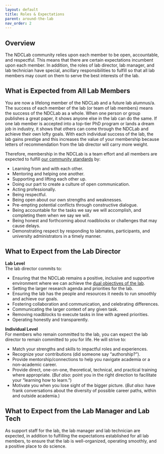 ```yaml
---
layout: default
title: Roles & Expectations
parent: around-the-lab
nav_order: 2
---
```


## Overview
The NDCLab community relies upon each member to be open, accountable, and respectful. This means that there are certain expectations incumbent upon each member. In addition, the roles of lab director, lab manager, and lab technician have special, ancillary responsibilities to fulfill so that all lab members may count on them to serve the best interests of the lab.

## What is Expected from All Lab Members
You are now a lifelong member of the NDCLab and a future lab alumnus/a. The success of each member of the lab (or team of lab members) means the success of the NDCLab as a whole. When one person or group publishes a great paper, it shows anyone else in the lab can do the same. If one lab member is accepted into a top-tier PhD program or lands a dream job in industry, it shows that others can come through the NDCLab and achieve their own lofty goals. With each individual success of the lab, the lab gains prestige and this increases the value of your membership because letters of recommendation from the lab director will carry more weight.

Therefore, membership in the NDCLab is a team effort and all members are expected to fulfill [our community standards](https://ndclab.github.io/wiki/docs/around-the-lab/code-of-conduct.html) by:
* Learning from and with each other.
* Mentoring and helping one another.
* Supporting and lifting each other up.
* Doing our part to create a culture of open communication.
* Acting professionally.
* Being respectful.
* Being open about our own strengths and weaknesses.
* Pre-empting potential conflicts through constructive dialogue.
* Being accountable for the tasks we say we will accomplish, and completing them when we say we will.
* Being honest and forthcoming about roadblocks or challenges that may cause delays.
* Demonstrating respect by responding to labmates, participants, and university administrators in a timely manner.

## What to Expect from the Lab Director
**Lab Level**</br>
The lab director commits to:
* Ensuring that the NDCLab remains a positive, inclusive and supportive environment where we can achieve the [dual objectives of the lab](https://ndclab.github.io/wiki/docs/welcome/lab-culture.html).
* Setting the larger research agenda and priorities for the lab.
* Ensuring the lab has the people and resources it needs to run smoothly and achieve our goals.
* Fostering collaboration and communication, and celebrating differences.
* Communicating the larger context of any given task.
* Removing roadblocks to execute tasks in line with agreed priorities.
* Operating honestly and transparently.

**Individual Level**</br>
For members who remain committed to the lab, you can expect the lab director to remain committed to *you* for life. He will strive to:
* Match your strengths and skills to impactful roles and experiences.
* Recognize your contributions (did someone say “authorship?”).
* Provide mentorship/connections to help you navigate academia or a non-academic career.
* Provide direct, one-on-one, theoretical, technical, and practical training where appropriate. (*But also*: point you in the right direction to facilitate your “learning how to learn.”)
* Motivate you when you lose sight of the bigger picture. (*But also*: have frank conversations about the diversity of possible career paths, within and outside academia.)

## What to Expect from the Lab Manager and Lab Tech
As support staff for the lab, the lab manager and lab technician are expected, in addition to fulfilling the expectations established for all lab members, to ensure that the lab is well-organized, operating smoothly, and a positive place to do science.

